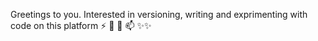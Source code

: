 Greetings to you.
Interested in versioning, writing and exprimenting with code on this platform
⚡ 🌱 💞️ 📫 ✨✨

<!---
DB-Ade/DB-Ade is a ✨ special ✨ repository because its `README.md` (this file) appears on your GitHub profile.
You can click the Preview link to take a look at your changes.
--->
